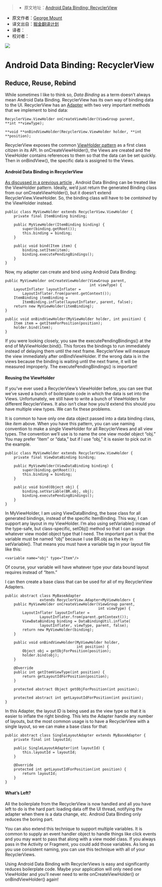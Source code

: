 > * 原文地址：[Android Data Binding: RecyclerView](https://medium.com/google-developers/android-data-binding-recyclerview-db7c40d9f0e4#.8vfxpl4zj)
* 原文作者：[George Mount](https://medium.com/@georgemount007?source=post_header_lockup)
* 译文出自：[掘金翻译计划](https://github.com/xitu/gold-miner)
* 译者：
* 校对者：

<img class="progressiveMedia-noscript js-progressiveMedia-inner" src="https://cdn-images-1.medium.com/max/800/1*NShiWWuJvGcsbywB-O7-Ng.jpeg">

# Android Data Binding: RecyclerView #

## Reduce, Reuse, Rebind ##

While sometimes I like to think so, *Data Binding* as a term doesn’t always mean Android Data Binding. RecyclerView has its own way of binding data to the UI. RecyclerView has an [Adapter](https://developer.android.com/reference/android/support/v7/widget/RecyclerView.Adapter.html) with two very important methods that we implement to bind data:

```
RecyclerView.ViewHolder onCreateViewHolder(ViewGroup parent,
**int **viewType);

**void **onBindViewHolder(RecyclerView.ViewHolder holder, **int **position);
```

RecyclerView exposes the common [ViewHolder pattern](https://developer.android.com/training/improving-layouts/smooth-scrolling.html)  as a first class citizen in its API. In onCreateViewHolder(), the Views are created and the ViewHolder contains references to them so that the data can be set quickly. Then in onBindView(), the specific data is assigned to the Views.

#### Android Data Binding in RecyclerView ####

[As discussed in a previous article](https://medium.com/google-developers/android-data-binding-adding-some-variability-1fe001b3abcc#.1o06zcbx5) , Android Data Binding can be treated like the ViewHolder pattern. Ideally, we’d just return the generated Binding class from our onCreateViewHolder(), but it doesn’t extend RecyclerView.ViewHolder. So, the binding class will have to be *contained* by the ViewHolder instead.

```
public class MyViewHolder extends RecyclerView.ViewHolder {
    private final ItemBinding binding;

    public MyViewHolder(ItemBinding binding) {
        super(binding.getRoot());
        this.binding = binding;
    }

    public void bind(Item item) {
        binding.setItem(item);
        binding.executePendingBindings();
    }
}
```

Now, my adapter can create and bind using Android Data Binding:

```
public MyViewHolder onCreateViewHolder(ViewGroup parent,
                                       int viewType) {
    LayoutInflater layoutInflater =
        LayoutInflater.from(parent.getContext());
    ItemBinding itemBinding = 
        ItemBinding.inflate(layoutInflater, parent, false);
    return new MyViewHolder(itemBinding);
}

public void onBindViewHolder(MyViewHolder holder, int position) {
    Item item = getItemForPosition(position);
    holder.bind(item);
}
```

If you were looking closely, you saw the executePendingBindings() at the end of MyViewHolder.bind(). This forces the bindings to run immediately instead of delaying them until the next frame. RecyclerView will measure the view immediately after onBindViewHolder. If the wrong data is in the views because the binding is waiting until the next frame, it will be measured improperly. The executePendingBindings() is important!

#### Reusing the ViewHolder ####

If you’ve ever used a RecyclerView’s ViewHolder before, you can see that we’ve saved a bunch of boilerplate code in which the data is set into the Views. Unfortunately, we still have to write a bunch of ViewHolders for different RecyclerViews. It also isn’t clear how you’d extend this should you have multiple view types. We can fix these problems.

It is common to have only one data object passed into a data binding class, like *item* above. When you have this pattern, you can use naming convention to make a single ViewHolder for all RecyclerViews and all view types. The convention we’ll use is to name the one view model object “obj.” You may prefer “item” or “data,” but if I use “obj,” it is easier to pick out in the example.

```
public class MyViewHolder extends RecyclerView.ViewHolder {
    private final ViewDataBinding binding;

    public MyViewHolder(ViewDataBinding binding) {
        super(binding.getRoot());
        this.binding = binding;
    }

    public void bind(Object obj) {
        binding.setVariable(BR.obj, obj);
        binding.executePendingBindings();
    }
}
```

In MyViewHolder, I am using ViewDataBinding, the base class for all generated bindings, instead of the specific ItemBinding. This way, I can support any layout in my ViewHolder. I’m also using setVariable() instead of the type-safe, but class-specific, setObj() method so that I can assign whatever view model object type that I need. The important part is that the variable must be named “obj” because I use BR.obj as the key in setVariable(). That means you must have a variable tag in your layout file like this:

```
<variable name="obj" type="Item"/>
```

Of course, your variable will have whatever type your data bound layout requires instead of “Item.”

I can then create a base class that can be used for all of my RecyclerView Adapters.

```
public abstract class MyBaseAdapter
                extends RecyclerView.Adapter<MyViewHolder> {
    public MyViewHolder onCreateViewHolder(ViewGroup parent,
                                           int viewType) {
        LayoutInflater layoutInflater =
                LayoutInflater.from(parent.getContext());
        ViewDataBinding binding = DataBindingUtil.inflate(
                layoutInflater, viewType, parent, false);
        return new MyViewHolder(binding);
    }

    public void onBindViewHolder(MyViewHolder holder,
                                 int position) {
        Object obj = getObjForPosition(position);
        holder.bind(obj);
    }
    
    @Override
    public int getItemViewType(int position) {
        return getLayoutIdForPosition(position);
    }

    protected abstract Object getObjForPosition(int position);

    protected abstract int getLayoutIdForPosition(int position);
}
```



In this Adapter, the layout ID is being used as the view type so that it is easier to inflate the right binding. This lets the Adapter handle any number of layouts, but the most common usage is to have a RecyclerView with a single layout, so we can make a base class for that:

```
public abstract class SingleLayoutAdapter extends MyBaseAdapter {
    private final int layoutId;
    
    public SingleLayoutAdapter(int layoutId) {
        this.layoutId = layoutId;
    }
    
    @Override
    protected int getLayoutIdForPosition(int position) {
        return layoutId;
    }
}
```

#### What’s Left? ####

All the boilerplate from the RecyclerView is now handled and all you have left to do is the hard part: loading data off the UI thread, notifying the adapter when there is a data change, etc. Android Data Binding only reduces the boring part.

You can also extend this technique to support multiple variables. It is common to supply an event handler object to handle things like click events and you may want to pass that along with a view model class. If you always pass in the Activity or Fragment, you could add those variables. As long as you use consistent naming, you can use this technique with all of your RecyclerViews.

Using Android Data Binding with RecyclerViews is easy and significantly reduces boilerplate code. Maybe your application will only need one ViewHolder and you’ll never need to write onCreateViewHolder() or onBindViewHolder() again!
